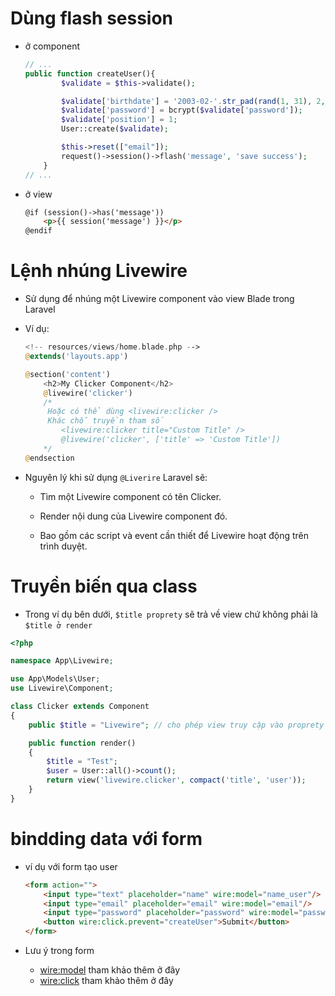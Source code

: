# Dùng flash session

- ở component

    ```php
    // ...
    public function createUser(){
            $validate = $this->validate();

            $validate['birthdate'] = '2003-02-'.str_pad(rand(1, 31), 2, '0', STR_PAD_LEFT);
            $validate['password'] = bcrypt($validate['password']);
            $validate['position'] = 1;
            User::create($validate);

            $this->reset(["email"]);
            request()->session()->flash('message', 'save success');
        }
    // ...
    ```

- ở view

    ```html
    @if (session()->has('message'))
        <p>{{ session('message') }}</p>
    @endif
    ```
# Lệnh nhúng Livewire

- Sử dụng để nhúng một Livewire component vào view Blade trong Laravel

- Ví dụ:

    ```php
    <!-- resources/views/home.blade.php -->
    @extends('layouts.app')

    @section('content')
        <h2>My Clicker Component</h2>
        @livewire('clicker') 
        /*
         Hoặc có thể dùng <livewire:clicker />
         Khác chỗ truyền tham số 
            <livewire:clicker title="Custom Title" />
            @livewire('clicker', ['title' => 'Custom Title'])
        */
    @endsection

    ```

- Nguyên lý khi sử dụng `@Liverire` Laravel sẽ: 
    
    - Tìm một Livewire component có tên Clicker.

    - Render nội dung của Livewire component đó.

    - Bao gồm các script và event cần thiết để Livewire hoạt động trên trình duyệt.

# Truyền biến qua class

- Trong ví dụ bên dưới, `$title proprety` sẽ trả về view chứ không phải là `$title ở render`
```php
<?php

namespace App\Livewire;

use App\Models\User;
use Livewire\Component;

class Clicker extends Component
{
    public $title = "Livewire"; // cho phép view truy cập vào proprety này

    public function render()
    {
        $title = "Test";
        $user = User::all()->count();
        return view('livewire.clicker', compact('title', 'user'));
    }
}
```

# bindding data với form

- ví dụ với form tạo user

    ```html
    <form action="">
        <input type="text" placeholder="name" wire:model="name_user"/>
        <input type="email" placeholder="email" wire:model="email"/>
        <input type="password" placeholder="password" wire:model="password"/>
        <button wire:click.prevent="createUser">Submit</button>
   </form>
    ```
- Lưu ý trong form
    
    - [wire:model](wire/model.md) tham khảo thêm ở đây
    - [wire:click](wire/click.md) tham khảo thêm ở đây
